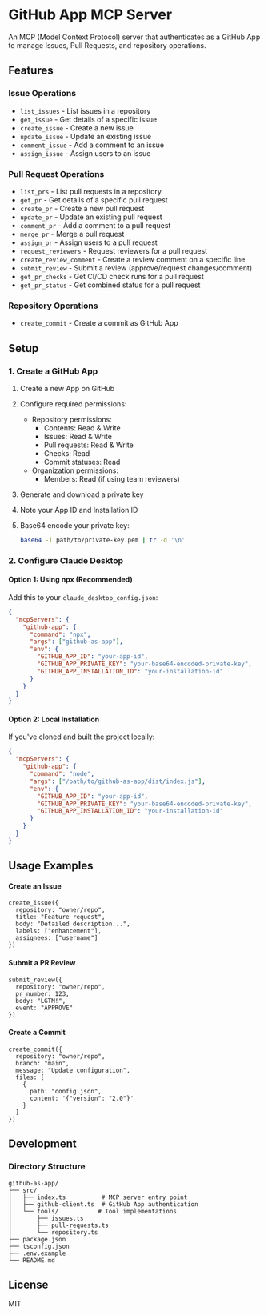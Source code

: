 # GitHub App MCP Server

An MCP (Model Context Protocol) server that authenticates as a GitHub App to manage Issues, Pull Requests, and repository operations.

## Features

### Issue Operations
- `list_issues` - List issues in a repository
- `get_issue` - Get details of a specific issue
- `create_issue` - Create a new issue
- `update_issue` - Update an existing issue
- `comment_issue` - Add a comment to an issue
- `assign_issue` - Assign users to an issue

### Pull Request Operations
- `list_prs` - List pull requests in a repository
- `get_pr` - Get details of a specific pull request
- `create_pr` - Create a new pull request
- `update_pr` - Update an existing pull request
- `comment_pr` - Add a comment to a pull request
- `merge_pr` - Merge a pull request
- `assign_pr` - Assign users to a pull request
- `request_reviewers` - Request reviewers for a pull request
- `create_review_comment` - Create a review comment on a specific line
- `submit_review` - Submit a review (approve/request changes/comment)
- `get_pr_checks` - Get CI/CD check runs for a pull request
- `get_pr_status` - Get combined status for a pull request

### Repository Operations
- `create_commit` - Create a commit as GitHub App

## Setup

### 1. Create a GitHub App

1. Create a new App on GitHub
2. Configure required permissions:
   - Repository permissions:
     - Contents: Read & Write
     - Issues: Read & Write
     - Pull requests: Read & Write
     - Checks: Read
     - Commit statuses: Read
   - Organization permissions:
     - Members: Read (if using team reviewers)

3. Generate and download a private key
4. Note your App ID and Installation ID
5. Base64 encode your private key:
   ```bash
   base64 -i path/to/private-key.pem | tr -d '\n'
   ```

### 2. Configure Claude Desktop

#### Option 1: Using npx (Recommended)

Add this to your `claude_desktop_config.json`:

```json
{
  "mcpServers": {
    "github-app": {
      "command": "npx",
      "args": ["github-as-app"],
      "env": {
        "GITHUB_APP_ID": "your-app-id",
        "GITHUB_APP_PRIVATE_KEY": "your-base64-encoded-private-key",
        "GITHUB_APP_INSTALLATION_ID": "your-installation-id"
      }
    }
  }
}
```

#### Option 2: Local Installation

If you've cloned and built the project locally:

```json
{
  "mcpServers": {
    "github-app": {
      "command": "node",
      "args": ["/path/to/github-as-app/dist/index.js"],
      "env": {
        "GITHUB_APP_ID": "your-app-id",
        "GITHUB_APP_PRIVATE_KEY": "your-base64-encoded-private-key",
        "GITHUB_APP_INSTALLATION_ID": "your-installation-id"
      }
    }
  }
}
```

## Usage Examples

#### Create an Issue
```
create_issue({
  repository: "owner/repo",
  title: "Feature request",
  body: "Detailed description...",
  labels: ["enhancement"],
  assignees: ["username"]
})
```

#### Submit a PR Review
```
submit_review({
  repository: "owner/repo",
  pr_number: 123,
  body: "LGTM!",
  event: "APPROVE"
})
```

#### Create a Commit
```
create_commit({
  repository: "owner/repo",
  branch: "main",
  message: "Update configuration",
  files: [
    {
      path: "config.json",
      content: '{"version": "2.0"}'
    }
  ]
})
```

## Development

### Directory Structure
```
github-as-app/
├── src/
│   ├── index.ts          # MCP server entry point
│   ├── github-client.ts  # GitHub App authentication
│   └── tools/           # Tool implementations
│       ├── issues.ts
│       ├── pull-requests.ts
│       └── repository.ts
├── package.json
├── tsconfig.json
├── .env.example
└── README.md
```

## License

MIT